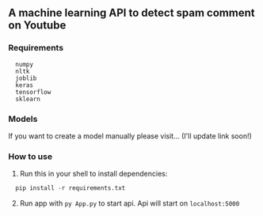 ## A machine learning API to detect spam comment on Youtube

### Requirements
```
  numpy
  nltk
  joblib
  keras
  tensorflow
  sklearn
```
### Models
If you want to create a model manually please visit... (I'll update link soon!)


### How to use
1. Run this in your shell to install dependencies: 
```python
  pip install -r requirements.txt
``` 
2. Run app with ```py App.py``` to start api. Api will start on ```localhost:5000```

